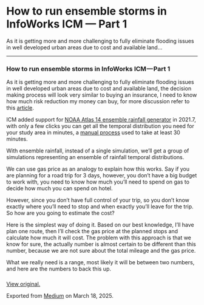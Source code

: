 # How to run ensemble storms in InfoWorks ICM — Part 1

As it is getting more and more challenging to fully eliminate flooding issues in well developed urban areas due to cost and available land…

---

### How to run ensemble storms in InfoWorks ICM — Part 1

As it is getting more and more challenging to fully eliminate flooding issues in well developed urban areas due to cost and available land, the decision making process will look very similar to buying an insurance, I need to know how much risk reduction my money can buy, for more discussion refer to this [article](https://mel-meng-pe.medium.com/when-do-i-need-to-switch-from-a-single-design-storms-to-an-ensemble-of-storms-8d0118f0a93f).

ICM added support for [NOAA Atlas 14 ensemble rainfall generator](https://help2.innovyze.com/infoworksicm/Content/HTML/ICM_ILCM/NOAA_Storm_Generator.htm) in 2021.7, with only a few clicks you can get all the temporal distribution you need for your study area in minutes, a [manual process](https://mel-meng-pe.medium.com/how-to-run-an-atlas-14-ensemble-in-xpswmm-ea74dec92843) used to take at least 30 minutes.

With ensemble rainfall, instead of a single simulation, we’ll get a group of simulations representing an ensemble of rainfall temporal distributions.

We can use gas price as an analogy to explain how this works. Say if you are planning for a road trip for 3 days, however, you don’t have a big budget to work with, you need to know how much you’ll need to spend on gas to decide how much you can spend on hotel.

However, since you don’t have full control of your trip, so you don’t know exactly where you’ll need to stop and when exactly you’ll leave for the trip. So how are you going to estimate the cost?

Here is the simplest way of doing it. Based on our best knowledge, I’ll have plan one route, then I’ll check the gas price at the planned stops and calculate how much it will cost. The problem with this approach is that we know for sure, the actually number is almost certain to be different than this number, because we are not sure about the total mileage and the gas price.

What we really need is a range, most likely it will be between two numbers, and here are the numbers to back this up.

###

[View original.](https://medium.com/p/ea368f3f15ae)

Exported from [Medium](https://medium.com) on March 18, 2025.